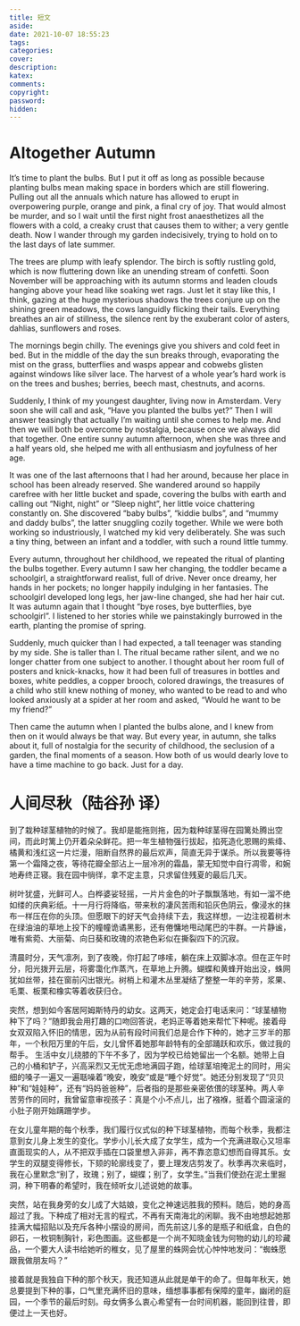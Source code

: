 ```yaml
---
title: 短文
aside: 
date: 2021-10-07 18:55:23
tags:
categories:
cover:
description:
katex:
comments:
copyright:
password:
hidden:
---
```


# Altogether Autumn   

  It’s time to plant the bulbs. But I put it off as long as possible because planting bulbs mean making space in borders which are still flowering. Pulling out all the annuals which nature has allowed to erupt in overpowering purple, orange and pink, a final cry of joy. That would almost be murder, and so I wait until the first night frost anaesthetizes all the flowers with a cold, a creaky crust that causes them to wither; a very gentle death. Now I wander through my garden indecisively, trying to hold on to the last days of late summer.        

  The trees are plump with leafy splendor. The birch is softly rustling gold, which is now fluttering down like an unending stream of confetti. Soon November will be approaching with its autumn storms and leaden clouds hanging above your head like soaking wet rags. Just let it stay like this, I think, gazing at the huge mysterious shadows the trees conjure up on the shining green meadows, the cows languidly flicking their tails. Everything breathes an air of stillness, the silence rent by the exuberant color of asters, dahlias, sunflowers and roses.        

  The mornings begin chilly. The evenings give you shivers and cold feet in bed. But in the middle of the day the sun breaks through, evaporating the mist on the grass, butterflies and wasps appear and cobwebs glisten against windows like silver lace. The harvest of a whole year’s hard work is on the trees and bushes; berries, beech mast, chestnuts, and acorns.        

  Suddenly, I think of my youngest daughter, living now in Amsterdam. Very soon she will call and ask, “Have you planted the bulbs yet?” Then I will answer teasingly that actually I’m waiting until she comes to help me. And then we will both be overcome by nostalgia, because once we always did that together. One entire sunny autumn afternoon, when she was three and a half years old, she helped me with all enthusiasm and joyfulness of her age.        

  It was one of the last afternoons that I had her around, because her place in school has been already reserved. She wandered around so happily carefree with her little bucket and spade, covering the bulbs with earth and calling out “Night, night” or “Sleep night”, her little voice chattering constantly on. She discovered “baby bulbs”, “kiddie bulbs”, and “mummy and daddy bulbs”, the latter snuggling cozily together. While we were both working so industriously, I watched my kid very deliberately. She was such a tiny thing, between an infant and a toddler, with such a round little tummy.        

  Every autumn, throughout her childhood, we repeated the ritual of planting the bulbs together. Every autumn I saw her changing, the toddler became a schoolgirl, a straightforward realist, full of drive. Never once dreamy, her hands in her pockets; no longer happily indulging in her fantasies. The schoolgirl developed long legs, her jaw-line changed, she had her hair cut. It was autumn again that I thought “bye roses, bye butterflies, bye schoolgirl”. I listened to her stories while we painstakingly burrowed in the earth, planting the promise of spring.        

  Suddenly, much quicker than I had expected, a tall teenager was standing by my side. She is taller than I. The ritual became rather silent, and we no longer chatter from one subject to another. I thought about her room full of posters and knick-knacks, how it had been full of treasures in bottles and boxes, white peddles, a copper brooch, colored drawings, the treasures of a child who still knew nothing of money, who wanted to be read to and who looked anxiously at a spider at her room and asked, “Would he want to be my friend?”        

  Then came the autumn when I planted the bulbs alone, and I knew from then on it would always be that way. But every year, in autumn, she talks about it, full of nostalgia for the security of childhood, the seclusion of a garden, the final moments of a season. How both of us would dearly love to have a time machine to go back. Just for a day.          

# 人间尽秋（陆谷孙 译）      

​    到了栽种球茎植物的时候了。我却是能拖则拖，因为栽种球茎得在园篱处腾出空间，而此时篱上仍开着朵朵鲜花。把一年生植物强行拔起，掐死造化恩赐的紫绛、橘黄和浅红这一片烂漫，阻断自然界的最后欢声，简直无异于谋杀。所以我要等待第一个霜降之夜，等待花瓣全部沾上一层冷冽的霜晶，蒙无知觉中自行凋零，和婉地寿终正寝。我在园中徜徉，拿不定主意，只求留住残夏的最后几天。      

​    树叶犹盛，光鲜可人。白桦婆娑轻摇，一片片金色的叶子飘飘落地，有如一溜不绝如缕的庆典彩纸。十一月行将降临，带来秋的凄风苦雨和铅灰色阴云，像浸水的抹布一样压在你的头顶。但愿眼下的好天气会持续下去，我这样想，一边注视着树木在绿油油的草地上投下的幢幢诡谲黑影，还有倦慵地甩动尾巴的牛群。一片静谧，唯有紫菀、大丽菊、向日葵和玫瑰的浓艳色彩似在撕裂四下的沉寂。      

​    清晨时分，天气凛冽，到了夜晚，你打起了哆嗦，躺在床上双脚冰凉。但在正午时分，阳光拨开云层，将雾霭化作蒸汽，在草地上升腾。蝴蝶和黄蜂开始出没，蛛网犹如丝带，挂在窗前闪出银光。树梢上和灌木丛里凝结了整整一年的辛劳，浆果、毛栗、板栗和橡实等着收获归仓。      

​    突然，想到如今客居阿姆斯特丹的幼女。这两天，她定会打电话来问：“球茎植物种下了吗？”随即我会用打趣的口吻回答说，老妈正等着她来帮忙下种呢。接着母女双双陷入怀旧的情思，因为从前有段时间我们总是合作下种的，她才三岁半的那年，一个秋阳万里的午后，女儿曾怀着她那年龄特有的全部踊跃和欢乐，做过我的帮手。          生活中女儿绕膝的下午不多了，因为学校已给她留出一个名额。她带上自己的小桶和铲子，兴高采烈又无忧无虑地满园子跑，给球茎培掩泥土的同时，用尖细的嗓子一遍又一遍聒噪着“晚安，晚安”或是“睡个好觉”。她还分别发现了“贝贝种”和“娃娃种”，还有“妈妈爸爸种”，后者指的是那些亲密依偎的球茎种。两人辛苦劳作的同时，我曾留意审视孩子：真是个小不点儿，出了襁褓，挺着个圆滚滚的小肚子刚开始蹒跚学步。     

​     在女儿童年期的每个秋季，我们履行仪式似的种下球茎植物，而每个秋季，我都注意到女儿身上发生的变化。学步小儿长大成了女学生，成为一个充满进取心又坦率直面现实的人，从不把双手插在口袋里想入非非，再不靠恣意幻想而自得其乐。女学生的双腿变得修长，下颏的轮廓线变了，要上理发店剪发了。秋季再次来临时，我在心里默念“别了，玫瑰；别了，蝴蝶；别了，女学生。”当我们使劲在泥土里掘洞，种下明春的希望时，我在倾听女儿述说她的故事。    

​      突然，站在我身旁的女儿成了大姑娘，变化之神速远胜我的预料。随后，她的身高超过了我。下种成了相对无言的程式，不再有天南海北的闲聊。我不由地想起她那挂满大幅招贴以及充斥各种小摆设的房间，而先前这儿多的是瓶子和纸盒，白色的卵石，一枚铜制胸针，彩色图画。这些都是一个尚不知晓金钱为何物的幼儿的珍藏品，一个要大人读书给她听的稚女，见了屋里的蛛网会忧心忡忡地发问：“蜘蛛愿跟我做朋友吗？”    

​      接着就是我独自下种的那个秋天，我还知道从此就是单干的命了。但每年秋天，她总要提到下种的事，口气里充满怀旧的意味，缅想事事都有保障的童年，幽闭的庭园，一个季节的最后时刻。母女俩多么衷心希望有一台时间机器，能回到往昔，即便过上一天也好。
